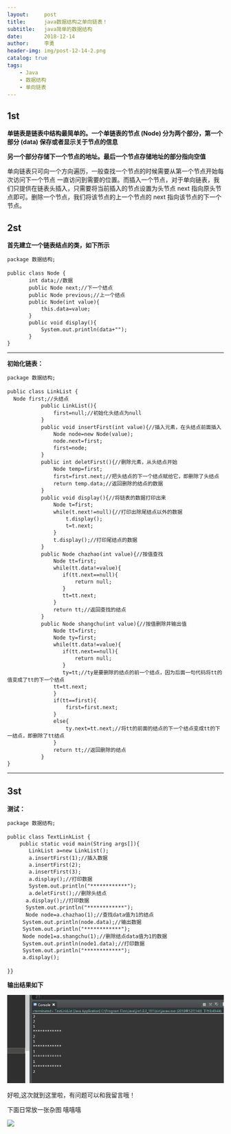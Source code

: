 ```yaml
---
layout:     post
title:      java数据结构之单向链表！
subtitle:   java简单的数据结构
date:       2018-12-14
author:     李勇
header-img: img/post-12-14-2.png
catalog: true
tags:
    - Java
    - 数据结构
    - 单向链表
---
```


## 1st ##
**单链表是链表中结构最简单的。一个单链表的节点 (Node) 分为两个部分，第一个部分 (data) 保存或者显示关于节点的信息**

**另一个部分存储下一个节点的地址。最后一个节点存储地址的部分指向空值**


  单向链表只可向一个方向遍历，一般查找一个节点的时候需要从第一个节点开始每次访问下一个节点
  一直访问到需要的位置。而插入一个节点，对于单向链表，我们只提供在链表头插入，只需要将当前插入的节点设置为头节点
  next 指向原头节点即可。删除一个节点，我们将该节点的上一个节点的 next 指向该节点的下一个节点。

## 2st ##
**首先建立一个链表结点的类，如下所示**
   ```
package 数据结构;

public class Node {
          int data;//数据
          public Node next;//下一个结点
          public Node previous;//上一个结点
          public Node(int value){
        	  this.data=value;
          }
          public void display(){
        	  System.out.println(data+"");
          }
}

```

----

**初始化链表：**
  
  ```
 package 数据结构;

public class LinkList {
	Node first;//头结点
             public LinkList(){
            	 first=null;//初始化头结点为null
             }
             public void insertFirst(int value){//插入元素，在头结点前面插入
            	 Node node=new Node(value);
            	 node.next=first;
            	 first=node;
             }
             public int deletFirst(){//删除元素，从头结点开始
            	 Node temp=first;
            	 first=first.next;//把头结点的下一个结点赋给它，即删除了头结点
            	 return temp.data;//返回删除的结点的数据
             }
             public void display(){//将链表的数据打印出来
            	 Node t=first;
            	 while(t.next!=null){//打印出除尾结点以外的数据
            		 t.display();
            		 t=t.next;
            	 }
            	 t.display();//打印尾结点的数据
             }
             public Node chazhao(int value){//按值查找
            	 Node tt=first;
            	 while(tt.data!=value){
            		if(tt.next==null){
            			return null;
            		}
            		tt=tt.next;	
            	 }
            	 return tt;//返回查找的结点
             }
             public Node shangchu(int value){//按值删除并输出值
            	 Node tt=first;
            	 Node ty=first;
            	 while(tt.data!=value){
            		if(tt.next==null){
            			return null;
            		}
            		ty=tt;//ty是要删除的结点的前一个结点，因为后面一句代码将tt的值变成了tt的下一个结点
               	 tt=tt.next;
            	 }
            	 if(tt==first){
            		 first=first.next;
            	 }
            	 else{
            		 ty.next=tt.next;//将tt的前面的结点的下一个结点变成tt的下一结点，即删除了tt结点
            	 }
            	 return tt;//返回删除的结点
             }
}

  ```
  ----
  
## 3st ##
**测试：**
```
package 数据结构;

public class TextLinkList {
	public static void main(String args[]){
       LinkList a=new LinkList();
       a.insertFirst(1);//插入数据
       a.insertFirst(2);
       a.insertFirst(3);
       a.display();//打印数据
       System.out.println("************");
       a.deletFirst();//删除头结点
      a.display();//打印数据
      System.out.println("************");
      Node node=a.chazhao(1);//查找data值为1的结点
     System.out.println(node.data);//输出数据
     System.out.println("************");
     Node node1=a.shangchu(1);//删除结点data值为1的数据
     System.out.println(node1.data);//打印数据
     System.out.println("************");
     a.display();
      
}}

```

**输出结果如下**

![](https://raw.githubusercontent.com/CholeChow1/CholeChow1.github.io/master/img/Linklist.png)

好啦,这次就到这里啦，有问题可以和我留言哦！ 

下面日常放一张杂图 嘻嘻嘻

![](https://timgsa.baidu.com/timg?image&quality=80&size=b9999_10000&sec=1544804911696&di=0e5fa0a428b97f0d0d62832ac7e0d29d&imgtype=0&src=http%3A%2F%2Fi0.hdslb.com%2Fbfs%2Farticle%2Fad606e05ea8b21aeb42c0d38ae1575b011e97e70.jpg)
